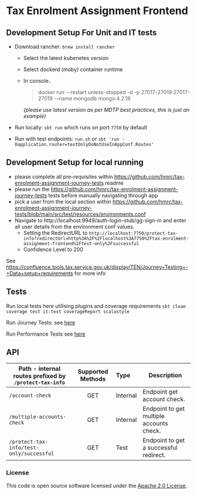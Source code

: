 
# Tax Enrolment Assignment Frontend

## Development Setup For Unit and IT tests
- Download rancher: `brew install rancher`
  - Select the latest kubenetes version
  - Select dockerd (moby) container runtime
  - In console..
    >docker run --restart unless-stopped -d -p 27017-27019:27017-27019 --name mongodb mongo:4.2.18

     *(please use latest version as per MDTP best practices, this is just an example)*

- Run locally: `sbt run` which runs on port `7750` by default
- Run with test endpoints: `run.sh` or `sbt 'run -Dapplication.router=testOnlyDoNotUseInAppConf.Routes'`

## Development Setup for local running
- please complete all pre-requisites within https://github.com/hmrc/tax-enrolment-assignment-journey-tests readme
- please run the https://github.com/hmrc/tax-enrolment-assignment-journey-tests tests before manually navigating through app
- pick a user from the local section within https://github.com/hmrc/tax-enrolment-assignment-journey-tests/blob/main/src/test/resources/environments.conf
- Navigate to http://localhost:9949/auth-login-stub/gg-sign-in and enter all user details from the environment conf values.
  - Setting the RedirectURL to `http://localhost:7750/protect-tax-info?redirectUrl=http%3A%2F%2Flocalhost%3A7750%2Ftax-enrolment-assignment-frontend%2Ftest-only%2Fsuccessful`
  - Confidence Level to 200

See https://confluence.tools.tax.service.gov.uk/display/TEN/Journey+Testing+-+Data+setup+requirements for more info
## Tests
Run local tests here utilising plugins and coverage requirements `sbt clean coverage test it:test coverageReport scalastyle`

Run Journey Tests: see [here](https://github.com/hmrc/tax-enrolment-assignment-journey-tests)

Run Performance Tests see [here](https://github.com/hmrc/tax-enrolment-assignment-performance-tests)


## API

| Path - internal routes prefixed by `/protect-tax-info` | Supported Methods | Type | Description |
|-------|:-------------------:|:-------|-------------|
|`/account-check`| GET | Internal | Endpoint get account check. |
|`/multiple-accounts-check`| GET | Internal | Endpoint to get multiple accounts check. |
|`/protect-tax-info/test-only/successful `| GET | Test | Endpoint to get a successful redirect. |
### License

This code is open source software licensed under the [Apache 2.0 License]("http://www.apache.org/licenses/LICENSE-2.0.html").